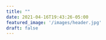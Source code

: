 ```yaml
---
title: ""
date: 2021-04-16T19:43:26-05:00
featured_image: '/images/header.jpg'
draft: false
---
```


